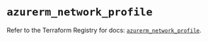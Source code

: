 # `azurerm_network_profile`

Refer to the Terraform Registry for docs: [`azurerm_network_profile`](https://registry.terraform.io/providers/hashicorp/azurerm/2.99.0/docs/resources/network_profile).
